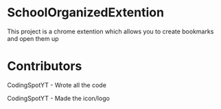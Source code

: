 # SchoolOrganizedExtention

This project is a chrome extention which allows you to create bookmarks and open them up

# Contributors

CodingSpotYT - Wrote all the code

CodingSpotYT - Made the icon/logo
